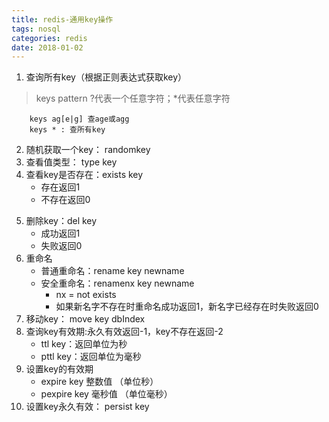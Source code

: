 ```yaml
---
title: redis-通用key操作
tags: nosql
categories: redis
date: 2018-01-02
---
```



1. 查询所有key（根据正则表达式获取key）
> keys pattern
> ?代表一个任意字符；*代表任意字符
```
    keys ag[e|g] 查age或agg
    keys * : 查所有key
``` 
2. 随机获取一个key： randomkey
3. 查看值类型： type key
4. 查看key是否存在：exists key 
    - 存在返回1
    - 不存在返回0
<!-- more-->
5. 删除key：del key
    - 成功返回1
    - 失败返回0
6. 重命名
    - 普通重命名：rename key newname
    - 安全重命名：renamenx key newname
        - nx = not exists 
        - 如果新名字不存在时重命名成功返回1，新名字已经存在时失败返回0
7. 移动key： move key dbIndex
8. 查询key有效期:永久有效返回-1，key不存在返回-2
    - ttl key：返回单位为秒
    - pttl key：返回单位为毫秒
9. 设置key的有效期
    - expire key 整数值  （单位秒）
    - pexpire key 毫秒值 （单位毫秒）
10. 设置key永久有效： persist key